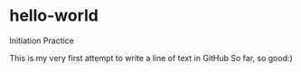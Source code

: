 # hello-world
Initiation Practice 

This is my very first attempt to write a line of text in GitHub
So far, so good:)
